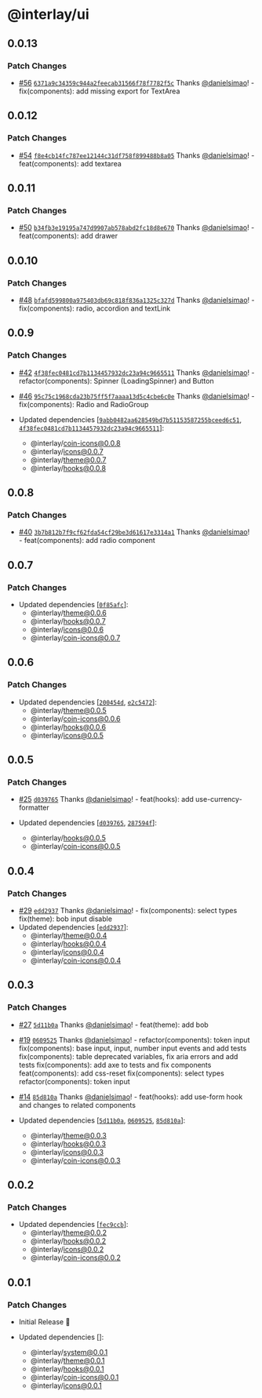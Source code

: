 # @interlay/ui

## 0.0.13

### Patch Changes

- [#56](https://github.com/interlay/ui/pull/56) [`6371a9c34359c944a2feecab31566f78f7782f5c`](https://github.com/interlay/ui/commit/6371a9c34359c944a2feecab31566f78f7782f5c) Thanks [@danielsimao](https://github.com/danielsimao)! - fix(components): add missing export for TextArea

## 0.0.12

### Patch Changes

- [#54](https://github.com/interlay/ui/pull/54) [`f8e4cb14fc787ee12144c31df758f899488b8a05`](https://github.com/interlay/ui/commit/f8e4cb14fc787ee12144c31df758f899488b8a05) Thanks [@danielsimao](https://github.com/danielsimao)! - feat(components): add textarea

## 0.0.11

### Patch Changes

- [#50](https://github.com/interlay/ui/pull/50) [`b34fb3e19195a747d9907ab578abd2fc18d8e670`](https://github.com/interlay/ui/commit/b34fb3e19195a747d9907ab578abd2fc18d8e670) Thanks [@danielsimao](https://github.com/danielsimao)! - feat(components): add drawer

## 0.0.10

### Patch Changes

- [#48](https://github.com/interlay/ui/pull/48) [`bfafd599800a975403db69c818f836a1325c327d`](https://github.com/interlay/ui/commit/bfafd599800a975403db69c818f836a1325c327d) Thanks [@danielsimao](https://github.com/danielsimao)! - fix(components): radio, accordion and textLink

## 0.0.9

### Patch Changes

- [#42](https://github.com/interlay/ui/pull/42) [`4f38fec0481cd7b1134457932dc23a94c9665511`](https://github.com/interlay/ui/commit/4f38fec0481cd7b1134457932dc23a94c9665511) Thanks [@danielsimao](https://github.com/danielsimao)! - refactor(components): Spinner (LoadingSpinner) and Button

- [#46](https://github.com/interlay/ui/pull/46) [`95c75c1968cda23b75ff5f7aaaa13d5c4cbe6c0e`](https://github.com/interlay/ui/commit/95c75c1968cda23b75ff5f7aaaa13d5c4cbe6c0e) Thanks [@danielsimao](https://github.com/danielsimao)! - fix(components): Radio and RadioGroup

- Updated dependencies [[`9abb0482aa628549bd7b51153587255bceed6c51`](https://github.com/interlay/ui/commit/9abb0482aa628549bd7b51153587255bceed6c51), [`4f38fec0481cd7b1134457932dc23a94c9665511`](https://github.com/interlay/ui/commit/4f38fec0481cd7b1134457932dc23a94c9665511)]:
  - @interlay/coin-icons@0.0.8
  - @interlay/icons@0.0.7
  - @interlay/theme@0.0.7
  - @interlay/hooks@0.0.8

## 0.0.8

### Patch Changes

- [#40](https://github.com/interlay/ui/pull/40) [`3b7b812b7f9cf62fda54cf29be3d61617e3314a1`](https://github.com/interlay/ui/commit/3b7b812b7f9cf62fda54cf29be3d61617e3314a1) Thanks [@danielsimao](https://github.com/danielsimao)! - feat(components): add radio component

## 0.0.7

### Patch Changes

- Updated dependencies [[`0f85afc`](https://github.com/interlay/ui/commit/0f85afc17d8a576331cbd8ae5f6b743977cf80a0)]:
  - @interlay/theme@0.0.6
  - @interlay/hooks@0.0.7
  - @interlay/icons@0.0.6
  - @interlay/coin-icons@0.0.7

## 0.0.6

### Patch Changes

- Updated dependencies [[`200454d`](https://github.com/interlay/ui/commit/200454d7df265c661a5e74d83293179962be8822), [`e2c5472`](https://github.com/interlay/ui/commit/e2c547298f5881d56a7f5b5b36ac86aaff11cb8f)]:
  - @interlay/theme@0.0.5
  - @interlay/coin-icons@0.0.6
  - @interlay/hooks@0.0.6
  - @interlay/icons@0.0.5

## 0.0.5

### Patch Changes

- [#25](https://github.com/interlay/ui/pull/25) [`d039765`](https://github.com/interlay/ui/commit/d0397657fa39d8e191c2135fe1a02fb350d3890b) Thanks [@danielsimao](https://github.com/danielsimao)! - feat(hooks): add use-currency-formatter

- Updated dependencies [[`d039765`](https://github.com/interlay/ui/commit/d0397657fa39d8e191c2135fe1a02fb350d3890b), [`287594f`](https://github.com/interlay/ui/commit/287594f1e6b31cd65d7263b7e9fa73f51034bc66)]:
  - @interlay/hooks@0.0.5
  - @interlay/coin-icons@0.0.5

## 0.0.4

### Patch Changes

- [#29](https://github.com/interlay/ui/pull/29) [`edd2937`](https://github.com/interlay/ui/commit/edd2937b2fbe05fd82b33c1e1cada3ed5c76e3db) Thanks [@danielsimao](https://github.com/danielsimao)! - fix(components): select types
  fix(theme): bob input disable
- Updated dependencies [[`edd2937`](https://github.com/interlay/ui/commit/edd2937b2fbe05fd82b33c1e1cada3ed5c76e3db)]:
  - @interlay/theme@0.0.4
  - @interlay/hooks@0.0.4
  - @interlay/icons@0.0.4
  - @interlay/coin-icons@0.0.4

## 0.0.3

### Patch Changes

- [#27](https://github.com/interlay/ui/pull/27) [`5d11b0a`](https://github.com/interlay/ui/commit/5d11b0aa63dd3efa13e16a52f3b267bfa09e45d4) Thanks [@danielsimao](https://github.com/danielsimao)! - feat(theme): add bob

- [#19](https://github.com/interlay/ui/pull/19) [`0609525`](https://github.com/interlay/ui/commit/06095257734dbe058a1b584642e993c45331a7dd) Thanks [@danielsimao](https://github.com/danielsimao)! - refactor(components): token input
  fix(components): base input, input, number input events and add tests
  fix(components): table deprecated variables, fix aria errors and add tests
  fix(components): add axe to tests and fix components
  feat(components): add css-reset
  fix(components): select types
  refactor(components): token input

- [#14](https://github.com/interlay/ui/pull/14) [`85d810a`](https://github.com/interlay/ui/commit/85d810af98c72454845d62eee7438e2afa19a4f4) Thanks [@danielsimao](https://github.com/danielsimao)! - feat(hooks): add use-form hook and changes to related components

- Updated dependencies [[`5d11b0a`](https://github.com/interlay/ui/commit/5d11b0aa63dd3efa13e16a52f3b267bfa09e45d4), [`0609525`](https://github.com/interlay/ui/commit/06095257734dbe058a1b584642e993c45331a7dd), [`85d810a`](https://github.com/interlay/ui/commit/85d810af98c72454845d62eee7438e2afa19a4f4)]:
  - @interlay/theme@0.0.3
  - @interlay/hooks@0.0.3
  - @interlay/icons@0.0.3
  - @interlay/coin-icons@0.0.3

## 0.0.2

### Patch Changes

- Updated dependencies [[`fec9ccb`](https://github.com/interlay/ui/commit/fec9ccbdbfbee8fa6bb1d8ebfbb29fa5497fd442)]:
  - @interlay/theme@0.0.2
  - @interlay/hooks@0.0.2
  - @interlay/icons@0.0.2
  - @interlay/coin-icons@0.0.2

## 0.0.1

### Patch Changes

- Initial Release 🎉

- Updated dependencies []:
  - @interlay/system@0.0.1
  - @interlay/theme@0.0.1
  - @interlay/hooks@0.0.1
  - @interlay/coin-icons@0.0.1
  - @interlay/icons@0.0.1
